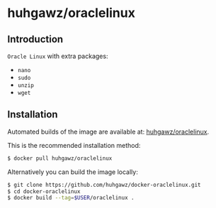 # huhgawz/oraclelinux

## Introduction

`Oracle Linux` with extra packages:
- `nano`
- `sudo`
- `unzip`
- `wget`

## Installation

Automated builds of the image are available at: [huhgawz/oraclelinux](https://hub.docker.com/r/huhgawz/oraclelinux/).

This is the recommended installation method:

```sh
$ docker pull huhgawz/oraclelinux
```

Alternatively you can build the image locally:

```sh
$ git clone https://github.com/huhgawz/docker-oraclelinux.git
$ cd docker-oraclelinux
$ docker build --tag=$USER/oraclelinux .
```
